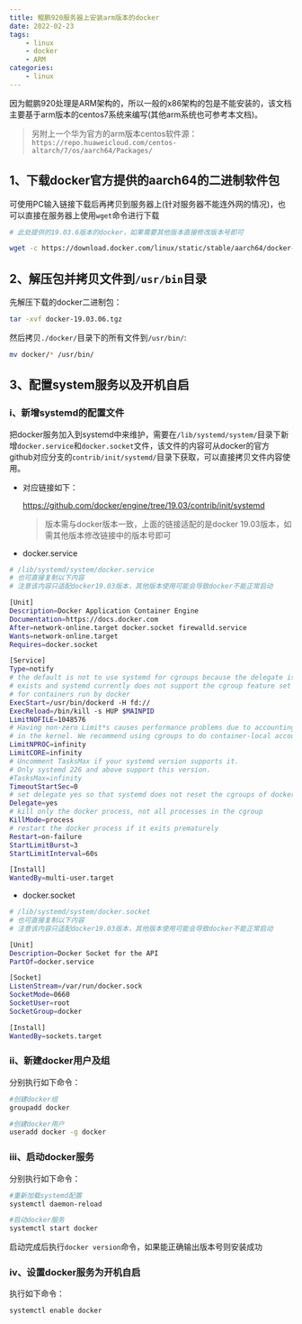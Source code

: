 ```yaml
---
title: 鲲鹏920服务器上安装arm版本的docker
date: 2022-02-23
tags:
    - linux
    - docker
    - ARM
categories:
    - linux
---
```


因为鲲鹏920处理是ARM架构的，所以一般的x86架构的包是不能安装的，该文档主要基于arm版本的centos7系统来编写(其他arm系统也可参考本文档)。


> 另附上一个华为官方的arm版本centos软件源：
> `https://repo.huaweicloud.com/centos-altarch/7/os/aarch64/Packages/`


## 1、下载docker官方提供的aarch64的二进制软件包

可使用PC输入链接下载后再拷贝到服务器上(针对服务器不能连外网的情况)，也可以直接在服务器上使用`wget`命令进行下载


```bash
# 此处提供的19.03.6版本的docker，如果需要其他版本直接修改版本号即可

wget -c https://download.docker.com/linux/static/stable/aarch64/docker-19.03.6.tgz
```

## 2、解压包并拷贝文件到`/usr/bin`目录

先解压下载的docker二进制包：

```bash
tar -xvf docker-19.03.06.tgz
```

然后拷贝`./docker/`目录下的所有文件到`/usr/bin/`:

```bash
mv docker/* /usr/bin/
```

## 3、配置system服务以及开机自启

### i、新增systemd的配置文件

把docker服务加入到systemd中来维护，需要在`/lib/systemd/system/`目录下新增`docker.service`和`docker.socket`文件，该文件的内容可从docker的官方github对应分支的`contrib/init/systemd/`目录下获取，可以直接拷贝文件内容使用。


- 对应链接如下：

    https://github.com/docker/engine/tree/19.03/contrib/init/systemd


    >版本需与docker版本一致，上面的链接适配的是docker 19.03版本，如需其他版本修改链接中的版本号即可



- docker.service

```bash
# /lib/systemd/system/docker.service
# 也可直接复制以下内容
# 注意该内容只适配docker19.03版本，其他版本使用可能会导致docker不能正常启动

[Unit]
Description=Docker Application Container Engine
Documentation=https://docs.docker.com
After=network-online.target docker.socket firewalld.service
Wants=network-online.target
Requires=docker.socket

[Service]
Type=notify
# the default is not to use systemd for cgroups because the delegate issues still
# exists and systemd currently does not support the cgroup feature set required
# for containers run by docker
ExecStart=/usr/bin/dockerd -H fd://
ExecReload=/bin/kill -s HUP $MAINPID
LimitNOFILE=1048576
# Having non-zero Limit*s causes performance problems due to accounting overhead
# in the kernel. We recommend using cgroups to do container-local accounting.
LimitNPROC=infinity
LimitCORE=infinity
# Uncomment TasksMax if your systemd version supports it.
# Only systemd 226 and above support this version.
#TasksMax=infinity
TimeoutStartSec=0
# set delegate yes so that systemd does not reset the cgroups of docker containers
Delegate=yes
# kill only the docker process, not all processes in the cgroup
KillMode=process
# restart the docker process if it exits prematurely
Restart=on-failure
StartLimitBurst=3
StartLimitInterval=60s

[Install]
WantedBy=multi-user.target


```

- docker.socket

```bash
# /lib/systemd/system/docker.socket
# 也可直接复制以下内容
# 注意该内容只适配docker19.03版本，其他版本使用可能会导致docker不能正常启动

[Unit]
Description=Docker Socket for the API
PartOf=docker.service

[Socket]
ListenStream=/var/run/docker.sock
SocketMode=0660
SocketUser=root
SocketGroup=docker

[Install]
WantedBy=sockets.target

```

### ii、新建docker用户及组

分别执行如下命令：

```bash
#创建docker组
groupadd docker

#创建docker用户
useradd docker -g docker
```

### iii、启动docker服务

分别执行如下命令：

```bash
#重新加载systemd配置
systemctl daemon-reload

#启动docker服务
systemctl start docker
```

启动完成后执行`docker version`命令，如果能正确输出版本号则安装成功

### iv、设置docker服务为开机自启

执行如下命令：

```bash
systemctl enable docker
```